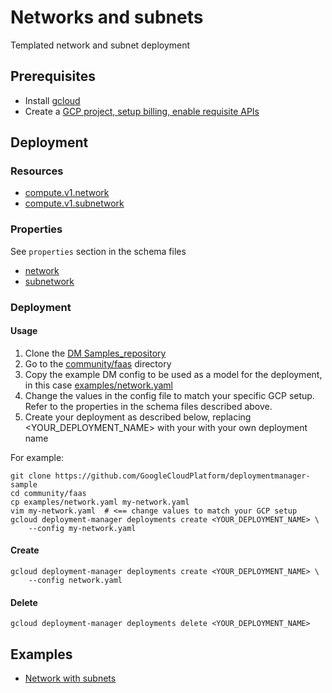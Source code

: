 # Networks and subnets

Templated network and subnet deployment

## Prerequisites

- Install [gcloud](https://cloud.google.com/sdk)
- Create a [GCP project, setup billing, enable requisite APIs](docs/templates/project.md)


## Deployment

### Resources

- [compute.v1.network](https://cloud.google.com/compute/docs/reference/latest/networks)
- [compute.v1.subnetwork](https://cloud.google.com/compute/docs/reference/latest/subnetworks)


### Properties

See `properties` section in the schema files

-  [network](../../templates/network.py.schema)
-  [subnetwork](../../templates/subnetwork.py.schema)


### Deployment

#### Usage

1. Clone the [DM Samples_repository](https://github.com/GoogleCloudPlatform/deploymentmanager-sample)
2. Go to the [community/faas](community/faas) directory
3. Copy the example DM config to be used as a model for the deployment, in this case [examples/network.yaml](examples/network.yaml)
4. Change the values in the config file to match your specific GCP setup.
   Refer to the properties in the schema files described above.
5. Create your deployment as described below, replacing <YOUR_DEPLOYMENT_NAME>
   with your with your own deployment name


For example:

```
git clone https://github.com/GoogleCloudPlatform/deploymentmanager-sample
cd community/faas
cp examples/network.yaml my-network.yaml
vim my-network.yaml  # <== change values to match your GCP setup
gcloud deployment-manager deployments create <YOUR_DEPLOYMENT_NAME> \
    --config my-network.yaml
```

#### Create

```
gcloud deployment-manager deployments create <YOUR_DEPLOYMENT_NAME> \
    --config network.yaml
```


#### Delete

```
gcloud deployment-manager deployments delete <YOUR_DEPLOYMENT_NAME>
```


## Examples

- [Network with subnets](../examples/network.yaml)

